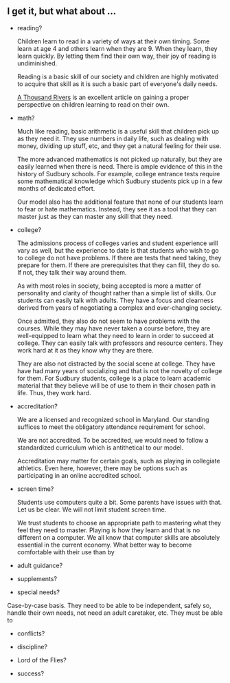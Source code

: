 I get it, but what about ...
---

* reading? 

    Children learn to read in a variety of ways at their own timing. Some learn at
    age 4 and others learn when they are 9. When they learn, they learn quickly.
    By letting them find their own way, their joy of reading is undiminished. 

    Reading is a basic skill of our society and children are highly motivated to
    acquire that skill as it is such a basic part of everyone's daily needs. 

    [A Thousand Rivers](http://schoolingtheworld.org/a-thousand-rivers/) is an
    excellent article on gaining a proper perspective on children learning to
    read on their own. 

* math? 

    Much like reading, basic arithmetic is a useful skill that children pick up as
    they need it. They use numbers in daily life, such as dealing with money,
    dividing up stuff, etc, and they get a natural feeling for their use. 

    The more advanced mathematics is not picked up naturally, but they are easily
    learned when there is need. There is ample evidence of this in the history of
    Sudbury schools. For example, college entrance tests require some mathematical
    knowledge which Sudbury students pick up in a few months of dedicated effort. 

    Our model also has the additional feature that none of our students learn to
    fear or hate mathematics. Instead, they see it as a tool that they can master
    just as they can master any skill that they need. 

* college? 

    The admissions process of colleges varies and student experience will vary as
    well, but the experience to date is that students who wish to go to college do
    not have problems. If there are tests that need taking, they prepare for them.
    If there are prerequisites that they can fill, they do so. If not, they talk
    their way around them. 

    As with most roles in society, being accepted is more a matter of personality
    and clarity of thought rather than a simple list of skills. Our students can
    easily talk with adults. They have a focus and clearness derived from years of
    negotiating a complex and ever-changing society. 

    Once admitted, they also do not seem to have problems with the courses. While
    they may have never taken a course before, they are well-equipped to learn
    what they need to learn in order to succeed at college. They can easily talk
    with professors and resource centers. They work hard at it as they know why
    they are there. 

    They are also not distracted by the social scene at college. They have have
    had many years of socializing and that is not the novelty of college for them.
    For Sudbury students, college is a place to learn academic material that they
    believe will be of use to them in their chosen path in life. Thus, they work
    hard.

* accreditation?

    We are a licensed and recognized school in Maryland. Our standing suffices
    to meet the obligatory attendance requirement for school.

    We are not accredited. To be accredited, we would need to follow a
    standardized curriculum which is antithetical to our model. 

    Accreditation may matter for certain goals, such as playing in collegiate
    athletics. Even here, however, there may be options such as participating
    in an online accredited school.    

* screen time? 

    Students use computers quite a bit. Some parents have issues with that.
    Let us be clear. We will not limit student screen time.

    We trust students to choose an appropriate path to mastering what they
    feel they need to master. Playing is how they learn and that is no
    different on a computer. We all know that computer skills are absolutely
    essential in the current economy. What better way to become comfortable
    with their use than by 

* adult guidance? 

* supplements?

* special needs?

Case-by-case basis. They need to be able to be independent, safely so, handle their own needs, not need an adult caretaker, etc.  They must be able to

* conflicts?

* discipline?

* Lord of the Flies?

* success?
